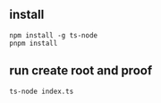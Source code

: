
## install

```
npm install -g ts-node
pnpm install
```

## run create root and proof

```
ts-node index.ts
```
